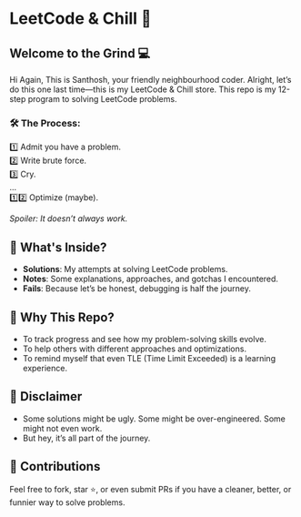 # LeetCode & Chill 🍿
## Welcome to the Grind 💻

Hi Again, This is Santhosh, your friendly neighbourhood coder. Alright, let’s do this one last time—this is my LeetCode & Chill store.
This repo is my 12-step program to solving LeetCode problems.

### 🛠 The Process:

1️⃣ Admit you have a problem.\
2️⃣ Write brute force.\
3️⃣ Cry.\
...\
1️⃣2️⃣ Optimize (maybe).

*Spoiler: It doesn’t always work.*

## 📂 What's Inside?

- **Solutions**: My attempts at solving LeetCode problems.
- **Notes**: Some explanations, approaches, and gotchas I encountered.
- **Fails**: Because let’s be honest, debugging is half the journey.

## 🚀 Why This Repo?

- To track progress and see how my problem-solving skills evolve.
- To help others with different approaches and optimizations.
- To remind myself that even TLE (Time Limit Exceeded) is a learning experience.

## 📜 Disclaimer

- Some solutions might be ugly. Some might be over-engineered. Some might not even work.
- But hey, it’s all part of the journey.

## 🤝 Contributions

Feel free to fork, star ⭐, or even submit PRs if you have a cleaner, better, or funnier way to solve problems.

